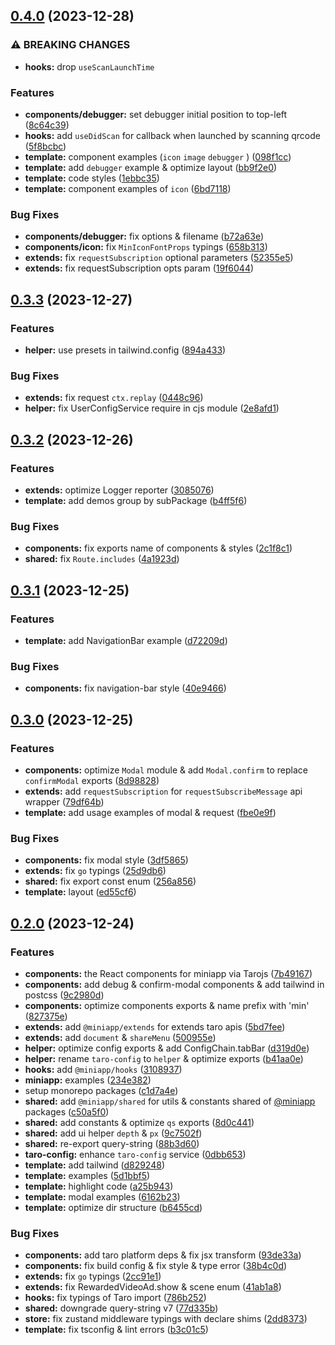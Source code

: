 ## [0.4.0](https://github.com/rexerwang/min-kit/compare/v0.3.3...v0.4.0) (2023-12-28)

### ⚠ BREAKING CHANGES

- **hooks:** drop `useScanLaunchTime`

### Features

- **components/debugger:** set debugger initial position to top-left ([8c64c39](https://github.com/rexerwang/min-kit/commit/8c64c398e62e475afbafcff531c89dbff2c668a1))
- **hooks:** add `useDidScan` for callback when launched by scanning qrcode ([5f8bcbc](https://github.com/rexerwang/min-kit/commit/5f8bcbc2d2760a78fa48167cc0d407bf05b5e650))
- **template:** component examples (`icon` `image` `debugger` ) ([098f1cc](https://github.com/rexerwang/min-kit/commit/098f1cc15ac0dd99e95475dca296be38a9c2b832))
- **template:** add `debugger` example & optimize layout ([bb9f2e0](https://github.com/rexerwang/min-kit/commit/bb9f2e0b803f11cd79abd7d51baf9a2a96e6aa7d))
- **template:** code styles ([1ebbc35](https://github.com/rexerwang/min-kit/commit/1ebbc3527cfbf04ceb76b9534fad911ee38a8780))
- **template:** component examples of `icon` ([6bd7118](https://github.com/rexerwang/min-kit/commit/6bd711814c3b7e3ed3077d2c5b74c91c72155f28))

### Bug Fixes

- **components/debugger:** fix options & filename ([b72a63e](https://github.com/rexerwang/min-kit/commit/b72a63e89be810a9a8bd0ecd1eb2d130f106dc77))
- **components/icon:** fix `MinIconFontProps` typings ([658b313](https://github.com/rexerwang/min-kit/commit/658b313c3d08dfaddb1e34c26e49ff6661b28c9a))
- **extends:** fix `requestSubscription` optional parameters ([52355e5](https://github.com/rexerwang/min-kit/commit/52355e515a9119e1f6bd4d5bbbed57f4a60b4502))
- **extends:** fix requestSubscription opts param ([19f6044](https://github.com/rexerwang/min-kit/commit/19f604435dbb40d67daf1a6e8c167cca8d8d1026))

## [0.3.3](https://github.com/rexerwang/min-kit/compare/v0.3.2...v0.3.3) (2023-12-27)

### Features

- **helper:** use presets in tailwind.config ([894a433](https://github.com/rexerwang/min-kit/commit/894a4334e45d317be69ee890e0346921a975fab1))

### Bug Fixes

- **extends:** fix request `ctx.replay` ([0448c96](https://github.com/rexerwang/min-kit/commit/0448c9646a7209553aaac5ab1d5b5a898b85437b))
- **helper:** fix UserConfigService require in cjs module ([2e8afd1](https://github.com/rexerwang/min-kit/commit/2e8afd1ec06d935f7920524189267ef153e245ca))

## [0.3.2](https://github.com/rexerwang/min-kit/compare/v0.3.1...v0.3.2) (2023-12-26)

### Features

- **extends:** optimize Logger reporter ([3085076](https://github.com/rexerwang/min-kit/commit/308507634696683e89c4be0b14647b5aaed64226))
- **template:** add demos group by subPackage ([b4ff5f6](https://github.com/rexerwang/min-kit/commit/b4ff5f677abfd188ae96566c9af74904c110cb2b))

### Bug Fixes

- **components:** fix exports name of components & styles ([2c1f8c1](https://github.com/rexerwang/min-kit/commit/2c1f8c15f6ad80382e0674e69af2ed2a17feebe3))
- **shared:** fix `Route.includes` ([4a1923d](https://github.com/rexerwang/min-kit/commit/4a1923d24a0f980cc1cc6043661fb2899accfa9d))

## [0.3.1](https://github.com/rexerwang/min-kit/compare/v0.3.0...v0.3.1) (2023-12-25)

### Features

- **template:** add NavigationBar example ([d72209d](https://github.com/rexerwang/min-kit/commit/d72209dd8466e74f898cab4905b288718e240b4d))

### Bug Fixes

- **components:** fix navigation-bar style ([40e9466](https://github.com/rexerwang/min-kit/commit/40e9466894610667de991f998da4471f78bea02a))

## [0.3.0](https://github.com/rexerwang/min-kit/compare/v0.2.0...v0.3.0) (2023-12-25)

### Features

- **components:** optimize `Modal` module & add `Modal.confirm` to replace `confirmModal` exports ([8d98828](https://github.com/rexerwang/min-kit/commit/8d988284172ab94e3f100691bab8d21670e24e94))
- **extends:** add `requestSubscription` for `requestSubscribeMessage` api wrapper ([79df64b](https://github.com/rexerwang/min-kit/commit/79df64b139222f116943f95c7833aa21fab8ba85))
- **template:** add usage examples of modal & request ([fbe0e9f](https://github.com/rexerwang/min-kit/commit/fbe0e9fd83209da3112e690c7dc3870781252f08))

### Bug Fixes

- **components:** fix modal style ([3df5865](https://github.com/rexerwang/min-kit/commit/3df586560e04eb774f76e397a3994c0142f21004))
- **extends:** fix `go` typings ([25d9db6](https://github.com/rexerwang/min-kit/commit/25d9db62e38a08b6343184bfb6554cb46b2297f8))
- **shared:** fix export const enum ([256a856](https://github.com/rexerwang/min-kit/commit/256a856952af48e0b0c7b10c2faca7847dd9a0cc))
- **template:** layout ([ed55cf6](https://github.com/rexerwang/min-kit/commit/ed55cf659ea7128ca96127dbd4d43be301788060))

## [0.2.0](https://github.com/rexerwang/min-kit/compare/c1d7a4ef6ff6b367235f35da42348b483e6821a2...v0.2.0) (2023-12-24)

### Features

- **components:** the React components for miniapp via Tarojs ([7b49167](https://github.com/rexerwang/min-kit/commit/7b49167b8b5bf72cb97fae8da4718be19cee36f0))
- **components:** add debug & confirm-modal components & add tailwind in postcss ([9c2980d](https://github.com/rexerwang/min-kit/commit/9c2980dbaf1de3f1504d643b374e1359e4e695b3))
- **components:** optimize components exports & name prefix with 'min' ([827375e](https://github.com/rexerwang/min-kit/commit/827375e7778f7693912b35b064d2c43f18e59755))
- **extends:** add `@miniapp/extends` for extends taro apis ([5bd7fee](https://github.com/rexerwang/min-kit/commit/5bd7fee768cd79b1e7280828dcd32d1db5aed945))
- **extends:** add `document` & `shareMenu` ([500955e](https://github.com/rexerwang/min-kit/commit/500955efaa2f3911ab6fa0f45c6225bea7291194))
- **helper:** optimize config exports & add ConfigChain.tabBar ([d319d0e](https://github.com/rexerwang/min-kit/commit/d319d0e692eeabcde4a3fb6fc428e1f7b50d8183))
- **helper:** rename `taro-config` to `helper` & optimize exports ([b41aa0e](https://github.com/rexerwang/min-kit/commit/b41aa0e26526eed8a229da5610a8f175c3230267))
- **hooks:** add `@miniapp/hooks` ([3108937](https://github.com/rexerwang/min-kit/commit/3108937c0d1dc5f26b1abb5073dbf026fa0658b6))
- **miniapp:** examples ([234e382](https://github.com/rexerwang/min-kit/commit/234e382ba0ccc63a443a1e47cd4437503044e647))
- setup monorepo packages ([c1d7a4e](https://github.com/rexerwang/min-kit/commit/c1d7a4ef6ff6b367235f35da42348b483e6821a2))
- **shared:** add `@miniapp/shared` for utils & constants shared of [@miniapp](https://github.com/miniapp) packages ([c50a5f0](https://github.com/rexerwang/min-kit/commit/c50a5f0d4bfa19c9b0254f0458d55be303fe59e1))
- **shared:** add constants & optimize `qs` exports ([8d0c441](https://github.com/rexerwang/min-kit/commit/8d0c441c27e7cb62f9490086d88dbf1843eee104))
- **shared:** add ui helper `depth` & `px` ([9c7502f](https://github.com/rexerwang/min-kit/commit/9c7502f87c81ed3a37e9f417d9515ac5017b2e22))
- **shared:** re-export query-string ([88b3d60](https://github.com/rexerwang/min-kit/commit/88b3d604fc7c1e34777f8ec1f10359c7cfe6b270))
- **taro-config:** enhance `taro-config` service ([0dbb653](https://github.com/rexerwang/min-kit/commit/0dbb653eb4100dc2014a0e8890fae9a9d565ab26))
- **template:** add tailwind ([d829248](https://github.com/rexerwang/min-kit/commit/d8292483dc05bc0647c9682af4c81f1f017df749))
- **template:** examples ([5d1bbf5](https://github.com/rexerwang/min-kit/commit/5d1bbf5f9e94eb5e3af6960146b426ae50807488))
- **template:** highlight code ([a25b943](https://github.com/rexerwang/min-kit/commit/a25b943eb57532fa21f55120d9e6dda6b4fa5907))
- **template:** modal examples ([6162b23](https://github.com/rexerwang/min-kit/commit/6162b2330c02df9542b62d3b9cb2e5a74c067a97))
- **template:** optimize dir structure ([b6455cd](https://github.com/rexerwang/min-kit/commit/b6455cda2906d38167f3489a82583b2f0315da6d))

### Bug Fixes

- **components:** add taro platform deps & fix jsx transform ([93de33a](https://github.com/rexerwang/min-kit/commit/93de33aa801e6efc6a309a83252659c0318224c0))
- **components:** fix build config & fix style & type error ([38b4c0d](https://github.com/rexerwang/min-kit/commit/38b4c0da507e3a95d746bec37bb6b7844ae5787d))
- **extends:** fix `go` typings ([2cc91e1](https://github.com/rexerwang/min-kit/commit/2cc91e128ac3edba432a947bb7771302694e9725))
- **extends:** fix RewardedVideoAd.show & scene enum ([41ab1a8](https://github.com/rexerwang/min-kit/commit/41ab1a8ea67c7495d03f9d3a545779b6e4f7cb76))
- **hooks:** fix typings of Taro import ([786b252](https://github.com/rexerwang/min-kit/commit/786b25272f14f90d2d86cb17769b89a1745c416f))
- **shared:** downgrade query-string v7 ([77d335b](https://github.com/rexerwang/min-kit/commit/77d335b5639419bdd1f9e9f288e0af96e72f0962))
- **store:** fix zustand middleware typings with declare shims ([2dd8373](https://github.com/rexerwang/min-kit/commit/2dd837380c94adde6b23c98b8f6329fb7f5299ae))
- **template:** fix tsconfig & lint errors ([b3c01c5](https://github.com/rexerwang/min-kit/commit/b3c01c57be3298006a2de2b542a1896b98ef0a05))
